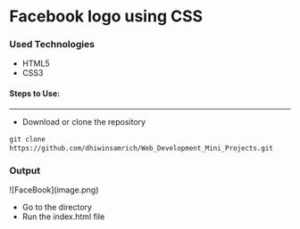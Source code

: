 <h1>Facebook logo using CSS</h1>


<h3>Used Technologies</h3>
<ul>
  <li>HTML5</li>
  <li>CSS3</li>
</ul>

#### Steps to Use:

---

- Download or clone the repository

```
git clone https://github.com/dhiwinsamrich/Web_Development_Mini_Projects.git
```
<h3>Output</h3>
![FaceBook](image.png)

- Go to the directory
- Run the index.html file
